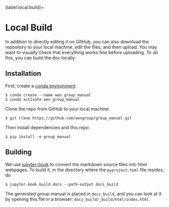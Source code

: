 (label:local:build)=

# Local Build

In addition to directly editing it on GitHub, you can also download the repository to your local machine, edit the files, and then upload. You may want to visually check that everything works fine before uploading. To do this, you can build the doc locally.

## Installation

First, create a [conda environment](label:conda):

```
$ conda create --name wen_group_manual
$ conda activate wen_group_manual
```

Clone the repo from GitHub to your local machine:

```
$ git clone https://github.com/wengroup/group_manual.git
```

Then install dependencies and this repo:

```
$ pip install -e group_manual
```

## Building

We use [jupyter-book](https://jupyterbook.org/en/stable/intro.html) to convert the markdown source files into html webpages. To build it, in the directory where the `pyproject.toml` file resides, do

```
$ jupyter-book build docs --path-output docs_build
```

The generated group manual is placed in `docs_build`, and you can look at it by opening this file in a browser: `docs_build/_build/html/index.html`.
